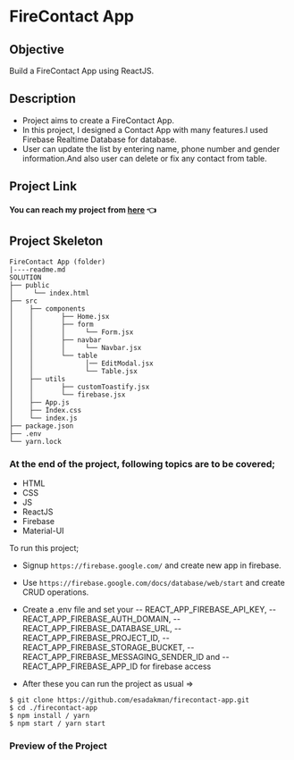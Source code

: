 # FireContact App

## Objective

Build a FireContact App using ReactJS.

## Description

- Project aims to create a FireContact App.
- In this project, I designed a Contact App with many features.I used Firebase Realtime Database for database.
- User can update the list by entering name, phone number and gender information.And also user can delete or fix any contact from table.

## Project Link

#### You can reach my project from [here](https://firecontact-app-blush.vercel.app/) 👈

## Project Skeleton

```
FireContact App (folder)
|----readme.md
SOLUTION
├── public
│     └── index.html
├── src
│    ├── components
│    │       ├── Home.jsx
│    │       ├── form
│    │       │     └── Form.jsx
│    │       ├── navbar
│    │       │     └── Navbar.jsx
│    │       └── table
│    │             │── EditModal.jsx
│    │             └── Table.jsx
│    ├── utils
│    │       ├── customToastify.jsx
│    │       └── firebase.jsx
│    ├── App.js
│    ├── İndex.css
│    └── index.js
├── package.json
├── .env
└── yarn.lock
```

### At the end of the project, following topics are to be covered;

- HTML
- CSS
- JS
- ReactJS
- Firebase
- Material-UI

To run this project;

- Signup `https://firebase.google.com/` and create new app in firebase.
- Use `https://firebase.google.com/docs/database/web/start` and create CRUD operations.
- Create a .env file and set your
  -- REACT_APP_FIREBASE_API_KEY,
  -- REACT_APP_FIREBASE_AUTH_DOMAIN,
  -- REACT_APP_FIREBASE_DATABASE_URL,
  -- REACT_APP_FIREBASE_PROJECT_ID,
  -- REACT_APP_FIREBASE_STORAGE_BUCKET,
  -- REACT_APP_FIREBASE_MESSAGING_SENDER_ID and
  -- REACT_APP_FIREBASE_APP_ID for firebase access

- After these you can run the project as usual =>

```
$ git clone https://github.com/esadakman/firecontact-app.git
$ cd ./firecontact-app
$ npm install / yarn
$ npm start / yarn start
```

### Preview of the Project
